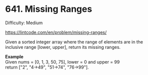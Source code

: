 # 641. Missing Ranges

Difficulty: Medium

https://lintcode.com/en/problem/missing-ranges/

Given a sorted integer array where the range of elements are in the inclusive range [lower, upper], return its missing ranges.

**Example**  
Given nums = [0, 1, 3, 50, 75], lower = 0 and upper = 99  
return ["2", "4->49", "51->74", "76->99"].
